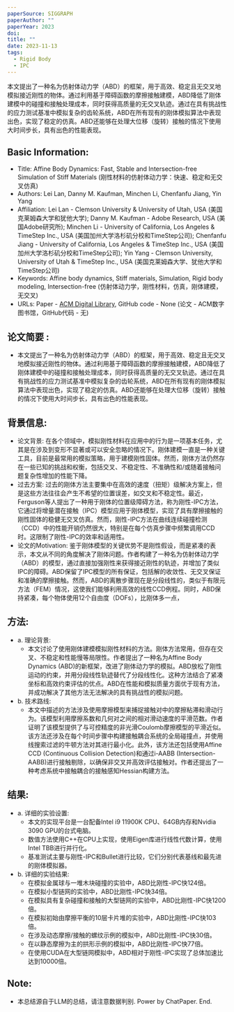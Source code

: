 ```yaml
---
paperSource: SIGGRAPH
paperAuthor: ""
paperYear: 2023
doi: 
title: ""
date: 2023-11-13
tags: 
  - Rigid Body
  - IPC
---
```


本文提出了一种名为仿射体动力学（ABD）的框架，用于高效、稳定且无交叉地模拟接近刚性的物体。通过利用基于障碍函数的摩擦接触建模，ABD降低了刚体建模中的碰撞和接触处理成本，同时获得高质量的无交叉轨迹。通过在具有挑战性的应力测试基准中模拟复杂的齿轮系统，ABD在所有现有的刚体模拟算法中表现出色，实现了稳定的仿真。ABD还能够在处理大位移（旋转）接触的情况下使用大时间步长，具有出色的性能表现。

<!-- more -->

## Basic Information:

- Title: Affine Body Dynamics: Fast, Stable and Intersection-free Simulation of Stiff Materials (刚性材料的仿射体动力学：快速、稳定和无交叉仿真)
- Authors: Lei Lan, Danny M. Kaufman, Minchen Li, Chenfanfu Jiang, Yin Yang
- Affiliation: Lei Lan - Clemson University & University of Utah, USA (美国克莱姆森大学和犹他大学); Danny M. Kaufman - Adobe Research, USA (美国Adobe研究所); Minchen Li - University of California, Los Angeles & TimeStep Inc., USA (美国加州大学洛杉矶分校和TimeStep公司); Chenfanfu Jiang - University of California, Los Angeles & TimeStep Inc., USA (美国加州大学洛杉矶分校和TimeStep公司); Yin Yang - Clemson University, University of Utah & TimeStep Inc., USA (美国克莱姆森大学、犹他大学和TimeStep公司)
- Keywords: Affine body dynamics, Stiff materials, Simulation, Rigid body modeling, Intersection-free (仿射体动力学，刚性材料，仿真，刚体建模，无交叉)
- URLs: Paper - [ACM Digital Library](https://doi.org/10.1145/3528223.3530064), GitHub code - None (论文 - ACM数字图书馆，GitHub代码 - 无)

## 论文简要 :

- 本文提出了一种名为仿射体动力学（ABD）的框架，用于高效、稳定且无交叉地模拟接近刚性的物体。通过利用基于障碍函数的摩擦接触建模，ABD降低了刚体建模中的碰撞和接触处理成本，同时获得高质量的无交叉轨迹。通过在具有挑战性的应力测试基准中模拟复杂的齿轮系统，ABD在所有现有的刚体模拟算法中表现出色，实现了稳定的仿真。ABD还能够在处理大位移（旋转）接触的情况下使用大时间步长，具有出色的性能表现。

## 背景信息:

- 论文背景: 在各个领域中，模拟刚性材料在应用中的行为是一项基本任务，尤其是在涉及到变形不显著或可以安全忽略的情况下。刚体建模一直是一种关键工具，目前是最常用的模拟策略，用于建模刚性固体。然而，刚体方法仍然存在一些已知的挑战和权衡，包括交叉、不稳定性、不准确性和/或随着接触问题复杂性增加的性能下降。
- 过去方案: 过去的刚体方法主要集中在高效的速度（扭矩）级解决方案上，但是这些方法往往会产生不希望的位置误差，如交叉和不稳定性。最近，Ferguson等人提出了一种用于刚体的位置级障碍方法，称为刚性-IPC方法，它通过将增量潜在接触（IPC）模型应用于刚体模型，实现了具有摩擦接触的刚性固体的稳健无交叉仿真。然而，刚性-IPC方法在曲线连续碰撞检测（CCD）中的性能开销仍然很大，特别是在每个仿真步骤中频繁调用CCD时。这限制了刚性-IPC的效率和适用性。
- 论文的Motivation: 鉴于刚体模型的关键优势不是刚性假设，而是紧凑的表示，本文从不同的角度解决了刚体问题。作者构建了一种名为仿射体动力学（ABD）的模型，通过直接加强刚性来获得接近刚性的轨迹，并增加了类似IPC的障碍。ABD保留了IPC模型的所有保证，包括解的收敛性、无交叉保证和准确的摩擦接触。然而，ABD的离散步骤现在是分段线性的，类似于有限元方法（FEM）情况，这使我们能够利用高效的线性CCD例程。同时，ABD保持紧凑，每个物体使用12个自由度（DOFs），比刚体多一点，

## 方法:

- a. 理论背景:
  - 本文讨论了使用刚体建模模拟刚性材料的方法。刚体方法常用，但存在交叉、不稳定和性能慢等局限性。作者提出了一种名为Affine Body Dynamics (ABD)的新框架，改进了刚体动力学的模拟。ABD放松了刚性运动的约束，并用分段线性轨迹替代了分段线性化。这种方法结合了紧凑坐标和高效约束评估的优点。ABD在性能和模拟质量方面优于现有方法，并成功解决了其他方法无法解决的具有挑战性的模拟问题。
- b. 技术路线:
  - 本文中描述的方法涉及使用摩擦模型来捕捉接触对中的摩擦粘滞和滑动行为。该模型利用摩擦系数和几何对之间的相对滑动速度的平滑范数。作者证明了该模型提供了与可控精度的非光滑Coulomb摩擦模型的平滑近似。该方法还涉及在每个时间步骤中构建接触耦合系统的全局碰撞点，并使用线搜索过滤的牛顿方法对其进行最小化。此外，该方法还包括使用Affine CCD (Continuous Collision Detection)和通过i-AABB (Intersection-AABB)进行接触剔除，以确保非交叉并高效评估接触对。作者还提出了一种考虑系统中接触耦合的接触感知Hessian构建方法。

## 结果:

- a. 详细的实验设置:
  - 本文的实现平台是一台配备Intel i9 11900K CPU、64GB内存和Nvidia 3090 GPU的台式电脑。
  - 数值方法使用C++在CPU上实现，使用Eigen库进行线性代数计算，使用Intel TBB进行并行化。
  - 基准测试主要与刚性-IPC和Bullet进行比较，它们分别代表基线和最先进的刚体模拟器。
- b. 详细的实验结果:
  - 在模拟金属球与一堆木块碰撞的实验中，ABD比刚性-IPC快124倍。
  - 在模拟小型链网的实验中，ABD比刚性-IPC快34倍。
  - 在模拟具有复杂碰撞和接触的大型链网的实验中，ABD比刚性-IPC快1200倍。
  - 在模拟初始由摩擦平衡的10层卡片堆的实验中，ABD比刚性-IPC快103倍。
  - 在涉及动态摩擦/接触的螺纹示例的模拟中，ABD比刚性-IPC快30倍。
  - 在以静态摩擦为主的拱形示例的模拟中，ABD比刚性-IPC快77倍。
  - 在使用CUDA在大型链网模拟中，ABD相对于刚性-IPC实现了总体加速比达到10000倍。

## Note:

- 本总结源自于LLM的总结，请注意数据判别. Power by ChatPaper. End.